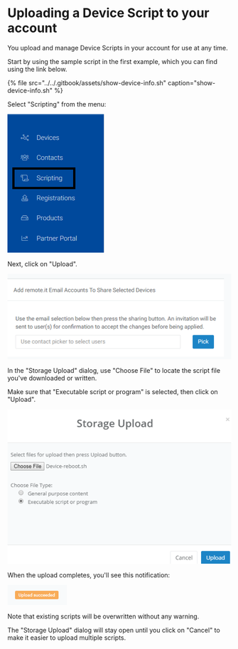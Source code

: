 # Uploading a Device Script to your account

You upload and manage Device Scripts in your account for use at any time.

Start by using the sample script in the first example, which you can find using the link below.

{% file src="../../.gitbook/assets/show-device-info.sh" caption="show-device-info.sh" %}

Select "Scripting" from the menu:

![](../../.gitbook/assets/image%20%2879%29.png)

Next, click on "Upload".

![](../../.gitbook/assets/image%20%2842%29.png)

In the "Storage Upload" dialog, use "Choose File" to locate the script file you've downloaded or written.

Make sure that "Executable script or program" is selected, then click on "Upload".

![](../../.gitbook/assets/image%20%2861%29.png)

When the upload completes, you'll see this notification:

![](../../.gitbook/assets/image%20%289%29.png)

Note that existing scripts will be overwritten without any warning.

The "Storage Upload" dialog will stay open until you click on "Cancel" to make it easier to upload multiple scripts.

